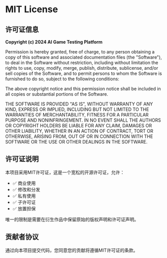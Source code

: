 # MIT License

## 许可证信息

**Copyright (c) 2024 AI Game Testing Platform**

Permission is hereby granted, free of charge, to any person obtaining a copy
of this software and associated documentation files (the "Software"), to deal
in the Software without restriction, including without limitation the rights
to use, copy, modify, merge, publish, distribute, sublicense, and/or sell
copies of the Software, and to permit persons to whom the Software is
furnished to do so, subject to the following conditions:

The above copyright notice and this permission notice shall be included in all
copies or substantial portions of the Software.

THE SOFTWARE IS PROVIDED "AS IS", WITHOUT WARRANTY OF ANY KIND, EXPRESS OR
IMPLIED, INCLUDING BUT NOT LIMITED TO THE WARRANTIES OF MERCHANTABILITY,
FITNESS FOR A PARTICULAR PURPOSE AND NONINFRINGEMENT. IN NO EVENT SHALL THE
AUTHORS OR COPYRIGHT HOLDERS BE LIABLE FOR ANY CLAIM, DAMAGES OR OTHER
LIABILITY, WHETHER IN AN ACTION OF CONTRACT, TORT OR OTHERWISE, ARISING FROM,
OUT OF OR IN CONNECTION WITH THE SOFTWARE OR THE USE OR OTHER DEALINGS IN THE
SOFTWARE.

## 许可证说明

本项目采用MIT许可证，这是一个宽松的开源许可证，允许：

- ✅ 商业使用
- ✅ 修改和分发
- ✅ 私有使用
- ✅ 子许可证
- ✅ 放置担保

唯一的限制是需要在衍生作品中保留原始的版权声明和许可证声明。

## 贡献者协议

通过向本项目提交代码，您同意您的贡献将遵循MIT许可证的条款。